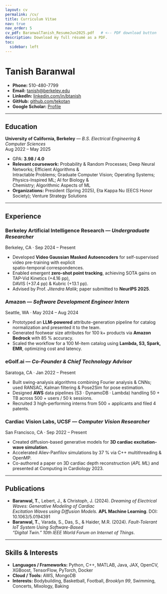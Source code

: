 ```yaml
---
layout: cv
permalink: /cv/
title: Curriculum Vitae
nav: true
nav_order: 5
cv_pdf: BaranwalTanish_ResumeJun2025.pdf   # <-- PDF download button
description: Download my full résumé as a PDF.
toc:
  sidebar: left
---
```


# Tanish Baranwal

* **Phone:** 510-480-7799  
* **Email:** [tanish@berkeley.edu](mailto:tanish@berkeley.edu)  
* **LinkedIn:** [linkedin.com/in/btanish](https://linkedin.com/in/btanish)  
* **GitHub:** [github.com/tekotan](https://github.com/tekotan)  
* **Google Scholar:** [Profile](https://scholar.google.com/citations?user=7Fg3KXAAAAAJ)

---

## Education

**University of California, Berkeley** — *B.S. Electrical Engineering & Computer Sciences*  
Aug 2022 – May 2025  
* GPA: **3.98 / 4.0**  
* **Relevant coursework:** Probability & Random Processes; Deep Neural Networks; Efficient Algorithms &  
  Intractable Problems; Graduate Computer Vision; Operating Systems; Physics-Inspired ML; AI for Biology &  
  Chemistry; Algorithmic Aspects of ML  
* **Organizations:** President (Spring 2025), Eta Kappa Nu (EECS Honor Society); Venture Strategy Solutions

---

## Experience

### Berkeley Artificial Intelligence Research — *Undergraduate Researcher*  
Berkeley, CA · Sep 2024 – Present  
* Developed **Video Gaussian Masked Autoencoders** for self-supervised video pre-training with explicit  
  spatio-temporal correspondences.  
* Enabled emergent **zero-shot point tracking**, achieving SOTA gains on TAP-Vid Kinetics (+4.16 pp),  
  DAVIS (+37.4 pp) & Kubric (+13.1 pp).  
* Advised by Prof. *Jitendra Malik*; paper submitted to **NeurIPS 2025**.

### Amazon — *Software Development Engineer Intern*  
Seattle, WA · May 2024 – Aug 2024  
* Prototyped an **LLM-powered** attribute-generation pipeline for catalog normalization and presented it to the team.  
* Generated footwear size attributes for 100 k+ products via **Amazon Bedrock** with 85 % accuracy.  
* Scaled the workflow for a 100 M-item catalog using **Lambda, S3, Spark, EMR**, optimizing cost and latency.

### eGolf.ai — *Co-Founder & Chief Technology Advisor*  
Saratoga, CA · Jan 2022 – Present  
* Built swing-analysis algorithms combining Fourier analysis & CNNs; used RANSAC, Kalman filtering & Pose2Sim for pose estimation.  
* Designed **AWS** data pipelines (S3 · DynamoDB · Lambda) handling 50 + TB across 500 + users / 50 k sessions.  
* Recruited 3 high-performing interns from 500 + applicants and filed 4 patents.

### Cardiac Vision Labs, UCSF — *Computer Vision Researcher*  
San Francisco, CA · Sep 2022 – Present  
* Created diffusion-based generative models for **3D cardiac excitation-wave simulation**.  
* Accelerated Aliev-Panfilov simulations by 37 % via C++ multithreading & OpenMP.  
* Co-authored a paper on 3D cardiac depth reconstruction (*APL ML*) and presented at Computing in Cardiology 2023.

---

## Publications

* **Baranwal, T.**, Lebert, J., & Christoph, J. (2024). *Dreaming of Electrical Waves: Generative Modeling of Cardiac  
  Excitation Waves using Diffusion Models.* **APL Machine Learning**. DOI: 10.1063/5.0194391  
* **Baranwal, T.**, Varada, S., Das, S., & Haider, M.R. (2024). *Fault-Tolerant IoT System Using Software-Based  
  “Digital Twin.”* *10th IEEE World Forum on Internet of Things*.

---

## Skills & Interests

* **Languages / Frameworks:** Python, C++, MATLAB, Java, JAX, OpenCV, XGBoost, TensorFlow, PyTorch, Docker  
* **Cloud / Tools:** AWS, MongoDB  
* **Interests:** Bodybuilding, Basketball, Football, *Brooklyn 99*, Swimming, Concerts, Mixology, Baking
